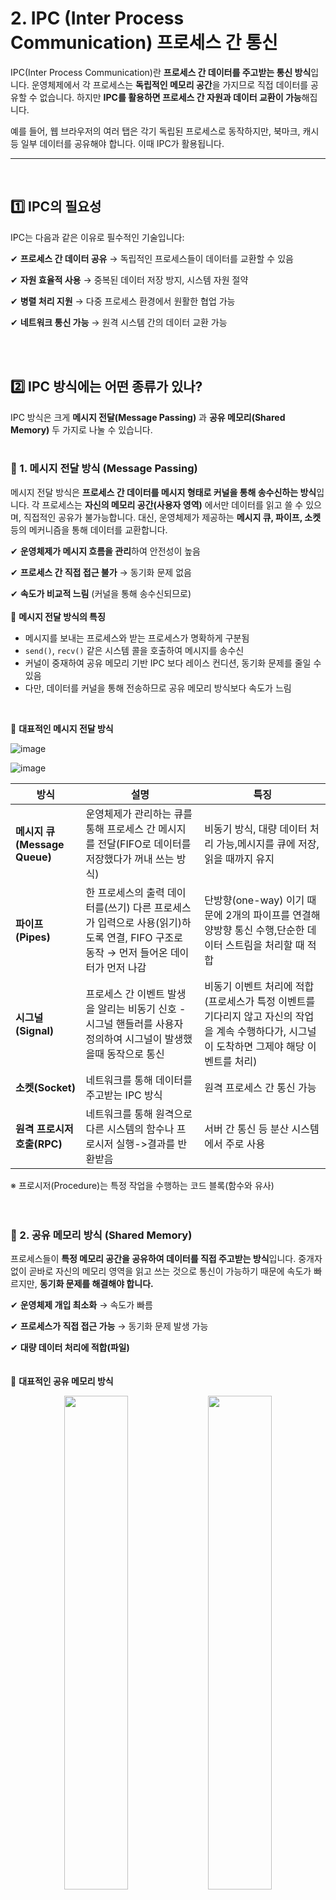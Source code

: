 
# 2. IPC (Inter Process Communication) 프로세스 간 통신

IPC(Inter Process Communication)란 **프로세스 간 데이터를 주고받는 통신 방식**입니다. 운영체제에서 각 프로세스는 **독립적인 메모리 공간**을 가지므로 직접 데이터를 공유할 수 없습니다. 하지만 **IPC를 활용하면 프로세스 간 자원과 데이터 교환이 가능**해집니다.

예를 들어, 웹 브라우저의 여러 탭은 각기 독립된 프로세스로 동작하지만, 북마크, 캐시 등 일부 데이터를 공유해야 합니다. 이때 IPC가 활용됩니다.

---
<br>

## 1️⃣ IPC의 필요성

IPC는 다음과 같은 이유로 필수적인 기술입니다:

✔ **프로세스 간 데이터 공유** → 독립적인 프로세스들이 데이터를 교환할 수 있음

✔ **자원 효율적 사용** → 중복된 데이터 저장 방지, 시스템 자원 절약

✔ **병렬 처리 지원** → 다중 프로세스 환경에서 원활한 협업 가능

✔ **네트워크 통신 가능** → 원격 시스템 간의 데이터 교환 가능

<br>
<br>

## 2️⃣ IPC 방식에는 어떤 종류가 있나?

IPC 방식은 크게 
**메시지 전달(Message Passing)** 
과 
**공유 메모리(Shared Memory)** 두 가지로 나눌 수 있습니다.
<br>
<br>
### 📌 1. 메시지 전달 방식 (Message Passing)

메시지 전달 방식은 **프로세스 간 데이터를 메시지 형태로 커널을 통해 송수신하는 방식**입니다. 각 프로세스는 
**자신의 메모리 공간(사용자 영역)**
에서만 데이터를 읽고 쓸 수 있으며, 직접적인 공유가 불가능합니다. 대신, 운영체제가 제공하는 **메시지 큐, 파이프, 소켓** 등의 메커니즘을 통해 데이터를 교환합니다.

✔ **운영체제가 메시지 흐름을 관리**하여 안전성이 높음

✔ **프로세스 간 직접 접근 불가** → 동기화 문제 없음

✔ **속도가 비교적 느림** (커널을 통해 송수신되므로)
<br>
<br>
📌 **메시지 전달 방식의 특징**

- 메시지를 보내는 프로세스와 받는 프로세스가 명확하게 구분됨
- `send()`, `recv()` 같은 시스템 콜을 호출하여 메시지를 송수신
- 커널이 중재하여 공유 메모리 기반 IPC 보다 레이스 컨디션, 동기화 문제를 줄일 수 있음
- 다만, 데이터를 커널을 통해 전송하므로 공유 메모리 방식보다 속도가 느림
<br>

📌 **대표적인 메시지 전달 방식**

![image](https://github.com/user-attachments/assets/3c02b8cd-22d8-4f54-b45e-4f7b4af12fb7)


![image](https://github.com/user-attachments/assets/fc9b24d8-6457-4ae4-a590-eac33dce9db4)


| 방식 | 설명 | 특징 |
| --- | --- | --- |
| **메시지 큐(Message Queue)** | 운영체제가 관리하는 큐를 통해 프로세스 간 메시지를 전달(FIFO로 데이터를 저장했다가 꺼내 쓰는 방식) | 비동기 방식, 대량 데이터 처리 가능,메시지를 큐에 저장, 읽을 때까지 유지 |
| **파이프(Pipes)** | 한 프로세스의 출력 데이터를(쓰기) 다른 프로세스가 입력으로 사용(읽기)하도록 연결, FIFO 구조로 동작 → 먼저 들어온 데이터가 먼저 나감 | 단방향(one-way) 이기 때문에 2개의 파이프를 연결해 양방향 통신 수행,단순한 데이터 스트림을 처리할 때 적합 |
| **시그널(Signal)** | 프로세스 간 이벤트 발생을 알리는 비동기 신호 - 시그널 핸들러를 사용자 정의하여 시그널이 발생했을때 동작으로 통신 | 비동기 이벤트 처리에 적합 (프로세스가 특정 이벤트를 기다리지 않고 자신의 작업을 계속 수행하다가, 시그널이 도착하면 그제야 해당 이벤트를 처리) |
| **소켓(Socket)** | 네트워크를 통해 데이터를 주고받는 IPC 방식 | 원격 프로세스 간 통신 가능 |
| **원격 프로시저 호출(RPC)** | 네트워크를 통해 원격으로 다른 시스템의 함수나 프로시저 실행->결과를 반환받음 | 서버 간 통신 등 분산 시스템에서 주로 사용 |

※ 프로시저(Procedure)는 특정 작업을 수행하는 코드 블록(함수와 유사)
<br>
<br>
<br>
### 📌 2. 공유 메모리 방식 (Shared Memory)

프로세스들이 **특정 메모리 공간을 공유하여 데이터를 직접 주고받는 방식**입니다. 중개자 없이 곧바로 자신의 메모리 영역을 읽고 쓰는 것으로 통신이 가능하기 때문에 속도가 빠르지만, **동기화 문제를 해결해야 합니다.**

✔ **운영체제 개입 최소화** → 속도가 빠름

✔ **프로세스가 직접 접근 가능** → 동기화 문제 발생 가능

✔ **대량 데이터 처리에 적합(파일)**
<br>
<br>
<br>
📌 **대표적인 공유 메모리 방식**

<p align="center">
  <img src="https://github.com/user-attachments/assets/2ee28120-ab15-47a6-9230-9a8bbb6d6b8f" width="45%">
  <img src="https://github.com/user-attachments/assets/8c32db59-8716-450e-a3e1-e5b02828cd2d" width="45%">
</p>


| 방식 | 설명 | 특징 |
| --- | --- | --- |
| **공유 메모리(Shared Memory)** | 특정 메모리 영역을 여러 프로세스가 공유하여 데이터 교환 | 속도가 빠르지만 동기화 필요 |
| **파일 매핑(File Mapping)** | 동일한 파일을 메모리에 매핑하여 데이터 공유 | 대용량 데이터 처리에 유용 |

<br>
<br>
<br>
<br>
👉 메시지 전달 방식은 운영체제가 중재하여 안정적이지만 속도가 느리고, 공유 메모리 방식은 속도가 빠르지만 공유메모리 영역을 동시에 읽고 쓸 경우 동기화 문제가 발생할 수 있습니다(레이스 컨디션).
<br>

---

<br>

### 📌 **익명 파이프 vs 지명 파이프**

| 구분 | 익명 파이프 (Unnamed Pipe) | 지명 파이프 (Named Pipe, FIFO) |
| --- | --- | --- |
| **파일 시스템 등록 여부** | ❌ (파일 시스템에 존재하지 않음) | ✅ (파일 시스템에 FIFO 파일로 생성됨) |
| **통신 가능 범위** | 부모-자식 프로세스 간 | 관계없는 프로세스 간도 가능 |
| **통신 방향** | 단방향(One-Way) | 양방향 가능(하지만 동시에 읽기/쓰기 불가) |
| **읽기/쓰기 방식** | `pipe()` 호출 시 읽기/쓰기 디스크립터 자동 생성 | `open()` 시 읽기/쓰기 모드를 명시적으로 지정해야 함 |
| **전이중(Full-Duplex) 지원** | ❌ (두 개의 파이프 필요) | ❌ (두 개의 파이프 필요) |

> **익명 파이프(unnamed pipe)**
> 는 부모 프로세스와 자식 프로세스 간에만 통신이 가능하며, 단방향으로만 데이터 전송이 가능합니다. (한번 `pipe()` 로 생성된후 읽기 전용 FD(`fd[0]`)와 쓰기 전용 FD(`fd[1]`)이 정해지면 바꿀수없음)
> 
> 
> 
> **지명 파이프(named pipe, FIFO)**
> 는 이름이 지정된 파이프로, 부모-자식 관계가 아닌 프로세스 간에도 통신할 수 있습니다. 양방향 통신이 가능하지만, **읽기/쓰기 동작이 동시에 수행될 수 없으며**, 완전한 전이중(Full-duplex) 통신을 위해서는 2개의 파이프가 필요합니다.
> 
> 파일처럼 동작하므로 읽기/쓰기 모드로 전환하며 열수있지만 `open()`  동시에 읽고 쓰는것은 불가
> 
> (읽기(Read) 작업이 진행 중이면 쓰기(Write)가 블록(대기) 상태가 되고, 반대로 쓰기 중이면 읽기가 블록됨)
> 
> → 그럼 둘다 어차피 두개씩 만들어서 써야 하는건가? 
> 그렇다..
> 

<br>
<br>
<br>

### ✅ 메시지 큐 vs 파이프 : 언제, 왜 파이프를 사용할까?

- 단순한 데이터 스트림 처리에 적합 → 메시지 큐는 데이터를 저장했다가 꺼내 쓰지만, 파이프는 실시간 데이터 흐름을 지원
- 메모리 부담이 적음 → 파이프는 데이터를 (오래) 저장하지 않고 바로 전달, 메시지 큐는 큐에 저장되므로 메모리 사용량 증가 가능
- 구현이 간단함 → 파이프는 단순하게 읽고 쓰기로 사용 가능하지만, 메시지 큐는 생성·관리 과정이 필요
- 운영체제 기본 지원 → 파이프는 대부분의 운영체제에서 기본적으로 제공되며, 추가 설정 없이 사용 가능
  
  <br>
  
🐙단순한 데이터 스트림 처리나 실시간 데이터 전송이 필요한 경우 파이프를 사용하는 것이 적합하며, 데이터의 보관이나 비동기 처리가 필요한 경우 메시지 큐를 사용하는 것이 바람직합니다.🐙

<br>
<br>
<br>

### ❓읽던 중에 파이프 방향을 바꾸면 내부 데이터가 역류할까?
>

✔ 역류하지 않습니다!

✔ 하지만, 읽던 중에 방향을 전환하면 아직 읽지 않은 데이터가 손실될 수 있음



✔ 파이프 내부에는 FIFO 구조의 큐가 존재하여 데이터가 순차적으로 쌓입니다.

✔ 파이프의 방향을 바꾸려면 반드시 파이프를 닫아야 하므로 내부 데이터가 초기화됩니다.

✔ 이 과정에서 읽지 않은 데이터는 손실되지만, 역류하지는 않습니다.
<br>
<br>
<br>
